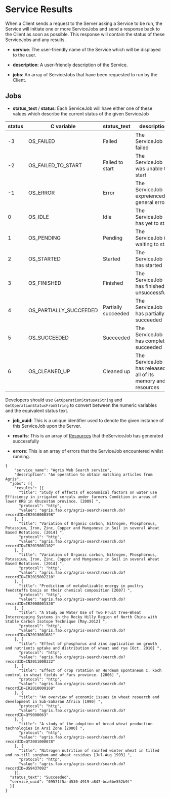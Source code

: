 ﻿# Service Results

When a Client sends a request to the Server asking a Service to be run, the Service will initiate one or more ServiceJobs and send a response back to the Client as soon as possible. This response will contain the status of these ServiceJobs and any results.


* **service**:
The user-friendly name of the Service which will be displayed to the user.

* **description**: 
A user-friendly description of the Service.

* **jobs**:
An array of ServiceJobs that have been requested to run by the Client.

## Jobs

* **status_text** / **status**: Each ServiceJob will have either one of these values which describe the current status of the given ServiceJob

 status | C variable | status_text | description
--- | --- | --- | ---
-3 | OS_FAILED | Failed | The ServiceJob failed
-2 | OS_FAILED_TO_START | Failed to start | The ServiceJob was unable to start
-1 | OS_ERROR | Error | The ServiceJob expreienced a general error
0 | OS_IDLE | Idle | The ServiceJob has yet to start
1 | OS_PENDING | Pending | The ServiceJob is waiting to start 
2 | OS_STARTED | Started | The ServiceJob has started
3 | OS_FINISHED | Finished | The ServiceJob has finished unsuccessfully
4 | OS_PARTIALLY_SUCCEEDED | Partially succeeded | The ServiceJob has partially succeeded
5 | OS_SUCCEEDED | Succeeded | The ServiceJob has completed succeeded
6 | OS_CLEANED_UP | Cleaned up | The ServiceJob has released all of its memory and resources

 Developers should use ```GetOperationStatusAsString``` and 
 ```GetOperationStatusFromString``` to convert between the numeric variables and the equivalent status text.

* **job_uuid**:
 This is a unique identifier used to denote the given instance of this ServiceJob upon the Server.
  
* **results**:
 This is an array of [Resources](schema#resource) that theServiceJob has generated successfully
* **errors**:
 This is an array of errors that the ServiceJob encountered whilst running.


~~~~{.json}
{
	"service_name": "Agris Web Search service",
	"description": "An operation to obtain matching articles from Agris",
  "jobs": [{
    "results": [{
      "title": "Study of effects of economical factors on water use Efficiency in irrigated cereals under farmers Condition in areas of lower KRB in Khuzestan province. [2009] ",
      "protocol": "http",
      "value": "agris.fao.org/agris-search/search.do?recordID=IR2010000398"
    }, {
      "title": "Variation of Organic carbon, Nitrogen, Phosphorous, Potassium, Iron, Zinc, Copper and Manganese in Soil in several Wheat Based Rotations. [2014] ",
      "protocol": "http",
      "value": "agris.fao.org/agris-search/search.do?recordID=IR2015001102"
    }, {
      "title": "Variation of Organic carbon, Nitrogen, Phosphorous, Potassium, Iron, Zinc, Copper and Manganese in Soil in several Wheat Based Rotations. [2014] ",
      "protocol": "http",
      "value": "agris.fao.org/agris-search/search.do?recordID=IR2015002210"
    }, {
      "title": "Prediction of metabolizable energy in poultry feedstuffs basis on their chemical composition [2007] ",
      "protocol": "http",
      "value": "agris.fao.org/agris-search/search.do?recordID=IR2008001320"
    }, {
      "title": "A Study on Water Use of Two Fruit Tree-Wheat Intercropping Systems in the Rocky Hilly Region of North China with Stable Carbon Isotope Technique [May.2012] ",
      "protocol": "http",
      "value": "agris.fao.org/agris-search/search.do?recordID=CN2013001081"
    }, {
      "title": "Effect of phosphorus and zinc application on growth and nutrients uptake and distribution of wheat and rye [Oct. 2010] ",
      "protocol": "http",
      "value": "agris.fao.org/agris-search/search.do?recordID=CN2011000332"
    }, {
      "title": "Effect of crop rotation on Hordeum spontaneum C. koch control in wheat fields of Fars province. [2006] ",
      "protocol": "http",
      "value": "agris.fao.org/agris-search/search.do?recordID=IR2010000168"
    }, {
      "title": "An overview of economic issues in wheat research and development in Sub-Saharan Africa [1990] ",
      "protocol": "http",
      "value": "agris.fao.org/agris-search/search.do?recordID=QY9000063"
    }, {
      "title": "A study of the adoption of bread wheat production technologies in Arsi Zone [2000] ",
      "protocol": "http",
      "value": "agris.fao.org/agris-search/search.do?recordID=QY2001000078"
    }, {
      "title": "Nitrogen nutrition of rainfed winter wheat in tilled and no-till sorghum and wheat residues [Jul-Aug 1993] ",
      "protocol": "http",
      "value": "agris.fao.org/agris-search/search.do?recordID=US9437092"
    }],
  "status_text": "Succeeded",
  "service_uuid": "09571f5a-d530-4919-a847-bca6be552b9f"
  }]
}
~~~~ 